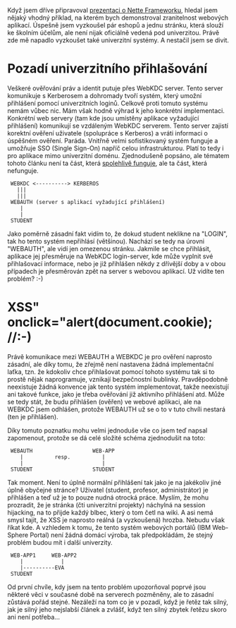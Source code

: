 Když jsem dříve připravoval [prezentaci o Nette Frameworku](prednaska-z-nette-na-zcu), hledal jsem nějaký vhodný příklad, na kterém bych demonstroval zranitelnost webových aplikací. Úspešně jsem vyzkoušel pár eshopů a jednu stránku, která slouží ke školním účelům, ale není nijak oficiálně vedená pod univerzitou. Právě zde mě napadlo vyzkoušet také univerzitní systémy. A nestačil jsem se divit.

# Pozadí univerzitního přihlašování

Veškeré ověřování práv a identit putuje přes WebKDC server. Tento server komunikuje s Kerberosem a dohromady tvoří systém, který umožní přihlášení pomocí univerzitních loginů. Celkově proti tomuto systému nemám vůbec nic. Mám však hodně výhrad k jeho konkrétní implementaci. Konkrétní web servery (tam kde jsou umístěny aplikace vyžadující přihlášení) komunikují se vzdáleným WebKDC serverem. Tento server zajistí korektní ověření uživatele (spolupráce s Kerberos) a vráti informaci o úspěšném ověření. Paráda. Vnitřně velmi sofistikovaný systém funguje a umožňuje SSO (Single Sign-On) napříč celou infrastrukturou. Platí to tedy i pro aplikace mimo univerzitní doménu. Zjednodušeně popsáno, ale tématem tohoto článku není ta část, která [spolehlivě funguje](http://webauth.stanford.edu/), ale ta část, která nefunguje.

```
 WEBKDC <----------> KERBEROS
   |||
   |||
 WEBAUTH (server s aplikací vyžadující přihlášení)
    |
    |
 STUDENT
```

Jako poměrně zásadní fakt vidím to, že dokud student neklikne na "LOGIN", tak ho tento systém nepřihlásí (většinou). Nachází se tedy na úrovni "WEBAUTH", ale vidí jen omezenou stránku. Jakmile se chce přihlásit, aplikace jej přesměruje na WebKDC login-server, kde může vyplnit své přihlašovací informace, nebo je již přihlášen někdy z dřívější doby a v obou případech je přesměrován zpět na server s webovou aplikací. Už vidíte ten problém? :-)

# XSS" onclick="alert(document.cookie); //:-)

Právě komunikace mezi WEBAUTH a WEBKDC je pro ověření naprosto zásadní, ale díky tomu, že zřejmě není nastavena žádná implementační laťka, tzn. že kdokoliv chce přihlašovat pomocí tohoto systému tak si to prostě nějak naprogramuje, vznikají bezpečnostní bublinky. Pravděpodobně neexistuje žádná konvence jak tento systém implementovat, takže neexistují ani takové funkce, jako je třeba ověřování již aktivního přihlášení atd. Může se tedy stát, že budu přihlášen (ověřen) ve webové aplikaci, ale na WEBKDC jsem odhlášen, protože WEBAUTH už se o to v tuto chvíli nestará (ten je přihlášen).

Díky tomuto poznatku mohu velmi jednoduše vše co jsem teď napsal zapomenout, protože se dá celé složité schéma zjednodušit na toto:

```
 WEBAUTH                   WEB-APP
    |          resp.          |
    |                         |
 STUDENT                   STUDENT
```

Tak moment. Není to úplně normální přihlášení tak jako je na jakékoliv jiné úplně obyčejné stránce? Uživatel (student, profesor, administrátor) je přihlášen a teď už je to pouze nudná otrocká práce. Myslím, že mohu prozradit, že je stránka (čti univerzitní projekty) náchylná na session hijacking, na to přijde každý blbec, který o tom četl na wiki. A asi nemá smysl tajit, že XSS je naprosto reálná (a vyzkoušená) hrozba. Nebudu však říkat kde. A vzhledem k tomu, že tento systém webových portálů (IBM Web-Sphere Portal) není žádná domácí výroba, tak předpokládám, že stejný problém budou mít i další univerzity.

```
 WEB-APP1     WEB-APP2
    |            |
    |----------EVA
 STUDENT
```

Od první chvíle, kdy jsem na tento problém upozorňoval poprvé jsou některé věci v současné době na serverech pozměněny, ale to zásadní zůstává pořád stejné. Nezáleží na tom co je v pozadí, když je řetěz tak silný, jak je silný jeho nejslabší článek a zvlášť, když ten silný zbytek řetězu skoro ani není potřeba...